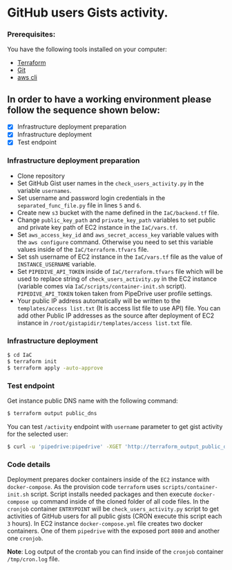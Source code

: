 # GitHub users Gists activity.
### Prerequisites:
You have the following tools installed on your computer:
   - [Terraform ](https://www.terraform.io/downloads.html "Terraform Download page")
   - [Git](https://git-scm.com/downloads "Git downloads page") 
   - [aws cli](https://docs.aws.amazon.com/cli/latest/userguide/cli-chap-install.html "AWS Cli install page")
## In order to have a working environment please follow the sequence shown below:
  - [x] Infrastructure deployment preparation
  - [x] Infrastructure deployment
  - [x] Test endpoint 
### Infrastructure deployment preparation
- Clone repository 
- Set GitHub Gist user names in the `check_users_activity.py` in the variable `usernames`. 
- Set username and password login credentials in the `separated_func_file.py` file in lines `5` and `6`.
- Create new `s3` bucket with the name defined in the `IaC/backend.tf` file.
- Change `public_key_path` and `private_key_path` variables to set public and private key path of EC2 instance in the `IaC/vars.tf`.
- Set `aws_access_key_id` and `aws_secret_access_key` variable values with the `aws configure`  command. Otherwise you need to set this variable values inside of the `IaC/terraform.tfvars` file. 
- Set ssh username of EC2 instance in the `IaC/vars.tf` file as the value of `INSTANCE_USERNAME` variable.
- Set `PIPEDIVE_API_TOKEN` inside of `IaC/terraform.tfvars` file which will be used to replace string of `check_users_activity.py` in the EC2 instance (variable comes via `IaC/scripts/container-init.sh` script). `PIPEDIVE_API_TOKEN` token taken from PipeDrive user profile settings.
- Your public IP address automatically will be written to the `templates/access list.txt` (It is access list file to use API) file. You can add other Public IP addresses as the source after deployment of EC2 instance in `/root/gistapidir/templates/access list.txt` file. 
### Infrastructure deployment
```bash
$ cd IaC
$ terraform init 
$ terraform apply -auto-approve
```
### Test endpoint
Get instance public DNS name with the following command:
```bash
$ terraform output public_dns
```
You can test `/activity` endpoint with `username` parameter to get gist activity for the selected user:
```bash
$ curl -u 'pipedrive:pipedrive' -XGET 'http://terraform_output_public_dns:8080/activity?username=unixidzero'
```
### Code details
  Deployment prepares docker containers inside of the `EC2` instance  with `docker-compose`. 
  As the provision code `terraform` uses `scripts/container-init.sh` script. Script installs needed packages and then execute `docker-compose up` command inside of the cloned folder of all code files. In the `cronjob` container `ENTRYPOINT` will be `check_users_activity.py` script to get activities of GitHub users for all public gists (CRON execute this script each `3` hours).
  In EC2 instance `docker-compose.yml` file creates two docker containers. One of them `pipedrive` with the exposed port `8080` and another one `cronjob`.
  
**Note**: Log output of the crontab you can find inside of the `cronjob` container `/tmp/cron.log` file.

